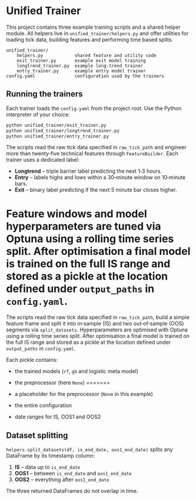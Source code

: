 # Unified Trainer

This project contains three example training scripts and a shared helper module.
All helpers live in `unified_trainer/helpers.py` and offer utilities for
loading tick data, building features and performing time based splits.

```
unified_trainer/
    helpers.py            shared feature and utility code
    exit_trainer.py       example exit model training
    longtrend_trainer.py  example long‑trend trainer
    entry_trainer.py      example entry model trainer
config.yaml               configuration used by the trainers
```

## Running the trainers
Each trainer loads the `config.yaml` from the project root. Use the Python
interpreter of your choice:

```bash
python unified_trainer/exit_trainer.py
python unified_trainer/longtrend_trainer.py
python unified_trainer/entry_trainer.py
```


The scripts read the raw tick data specified in `raw_tick_path` and engineer
more than twenty‑five technical features through `FeatureBuilder`. Each trainer
uses a dedicated label:

* **Longtrend** – triple barrier label predicting the next 1‑3 hours.
* **Entry** – labels highs and lows within a 30‑minute window on 10‑minute bars.
* **Exit** – binary label predicting if the next 5 minute bar closes higher.

Feature windows and model hyperparameters are tuned via Optuna using a rolling
time series split. After optimisation a final model is trained on the full IS
range and stored as a pickle at the location defined under `output_paths` in
`config.yaml`.
=======
The scripts read the raw tick data specified in `raw_tick_path`, build a simple
feature frame and split it into in‑sample (IS) and two out‑of‑sample (OOS)
segments via `split_datasets`. Hyperparameters are optimised with Optuna using a
rolling time series split. After optimisation a final model is trained on the
full IS range and stored as a pickle at the location defined under
`output_paths` in `config.yaml`.


Each pickle contains:

* the trained models (`rf`, `gb` and logistic meta model)

* the preprocessor (here `None`)
=======
* a placeholder for the preprocessor (`None` in this example)

* the entire configuration
* date ranges for IS, OOS1 and OOS2

## Dataset splitting
`helpers.split_datasets(df, is_end_date, oos1_end_date)` splits any DataFrame by
its timestamp column:

1. **IS** – data up to `is_end_date`
2. **OOS1** – between `is_end_date` and `oos1_end_date`
3. **OOS2** – everything after `oos1_end_date`

The three returned DataFrames do not overlap in time.
